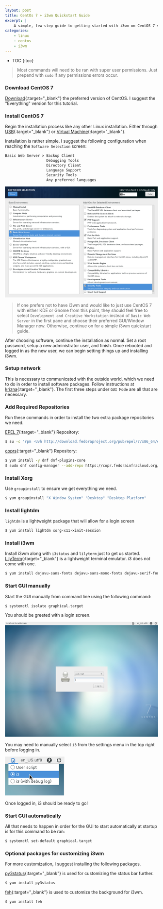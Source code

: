 ```yaml
---
layout: post
title: CentOs 7 + i3wm Quickstart Guide
excerpt: |
    A simple, few-step guide to getting started with i3wm on CentOS 7 starting from installing CentOS 7.
categories:
    - linux
    - centos
    - i3wm
---
```


* TOC
{:toc}

> Most commands will need to be ran with super user permissions. Just prepend with `sudo` if any permissions errors
occur.

### Download CentOS 7

[Download](https://www.centos.org/download/){:target="_blank"} the preferred version of CentOS. I suggest the
"Everything" version for this tutorial.

### Install CentOS 7

Begin the installation process like any other Linux installation. Either through
[USB](https://wiki.centos.org/HowTos/InstallFromUSBkey){:target="_blank"} or
[Virtual Machine](https://wiki.centos.org/HowTos/Virtualization/VirtualBox){:target="_blank"}.

Installation is rather simple. I suggest the following configuration when reaching the `Software Selection` screen:

```
Basic Web Server > Backup Client
                   Debugging Tools
                   Directory Client
                   Language Support
                   Security Tools
                   Any preferred languages
```

![Cent OS Software Selction](/images/cent-os-software-selection.png)

> If one prefers not to have i3wm and would like to just use CentOS 7 with either KDE or Gnome from this point, they
should feel free to select `Development and Creative Workstation` instead of `Basic Web Server` in the first pane and
choose their preferred GUI/Window Manager now. Otherwise, continue on for a simple i3wm quickstart guide.

After choosing software, continue the installation as normal. Set a root password, setup a new administrator user, and
finish. Once rebooted and logged in as the new user, we can begin setting things up and installing i3wm.

### Setup network

This is necessary to communicated with the outside world, which we need to do in order to install software packages.
Follow instructions at [krizna](http://www.krizna.com/centos/setup-network-centos-7/){:target="_blank"}. The first
three steps under `GUI Mode` are all that are necessary.

### Add Required Repositories

Run these commands in order to install the two extra package repositories we need.

[EPEL 7](https://fedoraproject.org/wiki/EPEL){:target="_blank"} Repository:

```bash
$ su -c 'rpm -Uvh http://download.fedoraproject.org/pub/epel/7/x86_64/e/epel-release-7-9.noarch.rpm'
```

[coprs](https://copr.fedorainfracloud.org/coprs/admiralnemo/i3wm-el7/){:target="_blank"} Repository:

```bash
$ yum install -y dnf dnf-plugins-core
$ sudo dnf config-manager --add-repo https://copr.fedorainfracloud.org/coprs/admiralnemo/i3wm-el7/repo/epel-7/admiralnemo-i3wm-el7-epel-7.repo
```

### Install Xorg

Use `groupinstall` to ensure we get everything we need.

```bash
$ yum groupinstall "X Window System" "Desktop" "Desktop Platform"
```

### Install lightdm

`lightdm` is a lightweight package that will allow for a login screen

```bash
$ yum install lightdm xorg-x11-xinit-session
```

### Install i3wm

Install i3wm along with `i3status` and `lilyterm` just to get us started.
[LilyTerm](http://lilyterm.luna.com.tw/){:target="_blank"} is a lightweight terminal emulator. i3 does not come
with one.

```bash
$ yum install dejavu-sans-fonts dejavu-sans-mono-fonts dejavu-serif-fonts i3 i3status lilyterm
```

### Start GUI manually

Start the GUI manually from command line using the following command:

```bash
$ systemctl isolate graphical.target
```

You should be greeted with a login screen.

![CentOS Login Screen](/images/cent-os-login-screen.png)

You may need to manually select `i3` from the settings menu in the top right before logging in.

![CentOS i3 Selection](/images/cent-os-i3.png)

Once logged in, i3 should be ready to go!

### Start GUI automatically

All that needs to happen in order for the GUI to start automatically at startup is for this command to be ran:

```bash
$ systemctl set-default graphical.target
```

### Optional packages for customizing i3wm

For more customization, I suggest installing the following packages.

[py3status](https://py3status.readthedocs.io/en/3.5/intro.html){:target="_blank"} is used for customizing the status bar further.

```bash
$ yum install py3status
```

[feh](https://faq.i3wm.org/question/6/how-can-i-set-a-desktop-background-image-in-i3.1.html){:target="_blank"} is used to customize
the background for i3wm.

```bash
$ yum install feh
```
